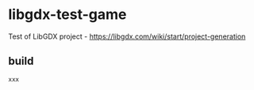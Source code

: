 # libgdx-test-game

Test of LibGDX project - https://libgdx.com/wiki/start/project-generation


## build

    xxx
